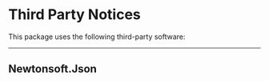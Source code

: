 # Third Party Notices

This package uses the following third-party software:

---

## Newtonsoft.Json